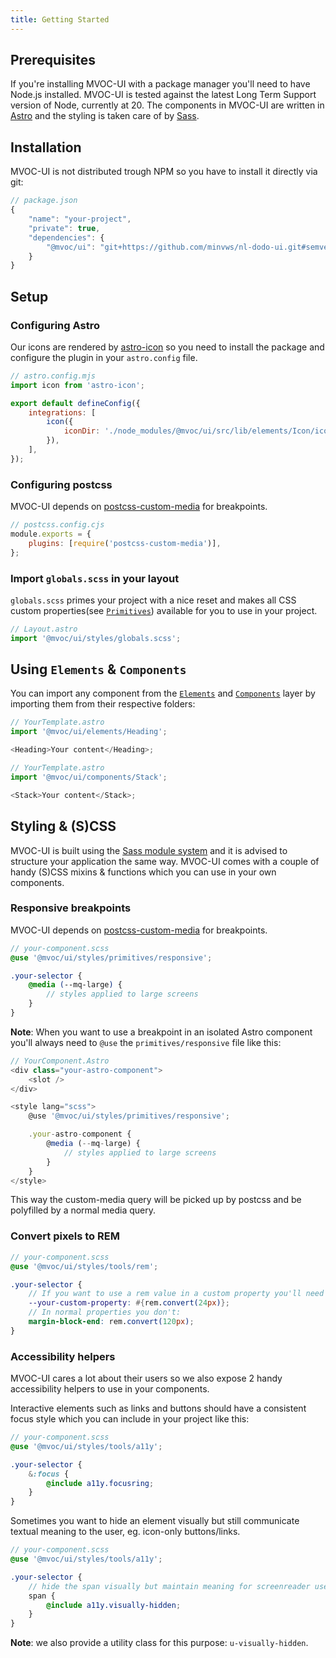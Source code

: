```yaml
---
title: Getting Started
---
```


## Prerequisites

If you're installing MVOC-UI with a package manager you'll need to have Node.js installed. MVOC-UI is tested against the latest Long Term Support version of Node, currently at 20.
The components in MVOC-UI are written in [Astro](https://astro.build) and the styling is taken care of by [Sass](https://sass-lang.com).

## Installation

MVOC-UI is not distributed trough NPM so you have to install it directly via git:

```javascript
// package.json
{
	"name": "your-project",
	"private": true,
	"dependencies": {
		"@mvoc/ui": "git+https://github.com/minvws/nl-dodo-ui.git#semver:^1.0.0",
	}
}
```

## Setup

### Configuring Astro

Our icons are rendered by [astro-icon](https://www.astroicon.dev) so you need to install the package and configure the plugin in your `astro.config` file.

```javascript
// astro.config.mjs
import icon from 'astro-icon';

export default defineConfig({
	integrations: [
		icon({
			iconDir: './node_modules/@mvoc/ui/src/lib/elements/Icon/icons',
		}),
	],
});
```

### Configuring postcss

MVOC-UI depends on [postcss-custom-media](https://github.com/csstools/postcss-plugins/tree/main/plugins/postcss-custom-media) for breakpoints.

```javascript
// postcss.config.cjs
module.exports = {
	plugins: [require('postcss-custom-media')],
};
```

### Import `globals.scss` in your layout

`globals.scss` primes your project with a nice reset and makes all CSS custom properties(see [`Primitives`](/primitives)) available for you to use in your project.

```javascript
// Layout.astro
import '@mvoc/ui/styles/globals.scss';
```

## Using `Elements` & `Components`

You can import any component from the [`Elements`](/elements) and [`Components`](/components) layer by importing them from their respective folders:

```javascript
// YourTemplate.astro
import '@mvoc/ui/elements/Heading';

<Heading>Your content</Heading>;
```

```javascript
// YourTemplate.astro
import '@mvoc/ui/components/Stack';

<Stack>Your content</Stack>;
```

## Styling & (S)CSS

MVOC-UI is built using the [Sass module system](https://css-tricks.com/introducing-sass-modules/) and it is advised to structure your application the same way.
MVOC-UI comes with a couple of handy (S)CSS mixins & functions which you can use in your own components.

### Responsive breakpoints

MVOC-UI depends on [postcss-custom-media](https://github.com/csstools/postcss-plugins/tree/main/plugins/postcss-custom-media) for breakpoints.

```scss
// your-component.scss
@use '@mvoc/ui/styles/primitives/responsive';

.your-selector {
	@media (--mq-large) {
		// styles applied to large screens
	}
}
```

**Note**: When you want to use a breakpoint in an isolated Astro component you'll always need to `@use` the `primitives/responsive` file like this:

```javascript
// YourComponent.Astro
<div class="your-astro-component">
	<slot />
</div>

<style lang="scss">
	@use '@mvoc/ui/styles/primitives/responsive';

	.your-astro-component {
		@media (--mq-large) {
			// styles applied to large screens
		}
	}
</style>
```

This way the custom-media query will be picked up by postcss and be polyfilled by a normal media query.

### Convert pixels to REM

```scss
// your-component.scss
@use '@mvoc/ui/styles/tools/rem';

.your-selector {
	// If you want to use a rem value in a custom property you'll need to interpolate:
	--your-custom-property: #{rem.convert(24px)};
	// In normal properties you don't:
	margin-block-end: rem.convert(120px);
}
```

### Accessibility helpers

MVOC-UI cares a lot about their users so we also expose 2 handy accessibility helpers to use in your components.

Interactive elements such as links and buttons should have a consistent focus style which you can include in your project like this:

```scss
// your-component.scss
@use '@mvoc/ui/styles/tools/a11y';

.your-selector {
	&:focus {
		@include a11y.focusring;
	}
}
```

Sometimes you want to hide an element visually but still communicate textual meaning to the user, eg. icon-only buttons/links.

```scss
// your-component.scss
@use '@mvoc/ui/styles/tools/a11y';

.your-selector {
	// hide the span visually but maintain meaning for screenreader users
	span {
		@include a11y.visually-hidden;
	}
}
```

**Note**: we also provide a utility class for this purpose: `u-visually-hidden`.
